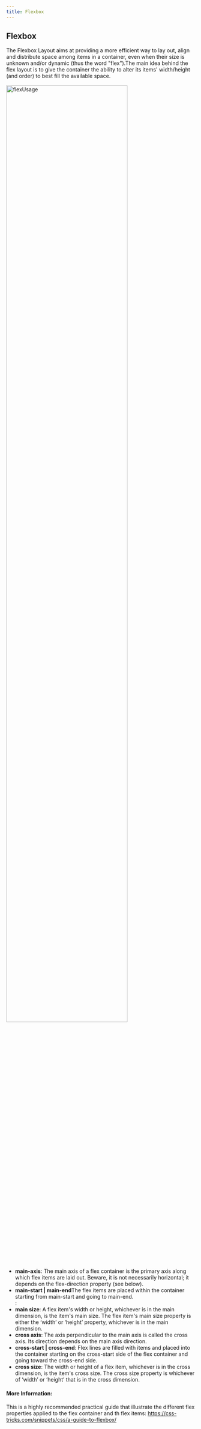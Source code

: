 ```yaml
---
title: Flexbox
---
```

## Flexbox

The Flexbox Layout aims at providing a more efficient way to lay out, align and distribute space among items in a container, even when their size is unknown and/or dynamic (thus the word "flex").The main idea behind the flex layout is to give the container the ability to alter its items' width/height (and order) to best fill the available space.<br><br>
<img src="https://cdn.css-tricks.com/wp-content/uploads/2011/08/flexbox.png" width="80%" height="auto" alt="flexUsage"><br><br>
<ul>
  <li><b>main-axis</b>: The main axis of a flex container is the primary axis along which flex items are laid out. Beware, it is not necessarily horizontal; it depends on the flex-direction property (see below).</li>
  <li><b>main-start | main-end</b>The flex items are placed within the container starting from main-start and going to main-end.</li>: 
  <li><b>main size</b>: A flex item's width or height, whichever is in the main dimension, is the item's main size. The flex item's main size property is either the ‘width’ or ‘height’ property, whichever is in the main dimension.</li>
  <li><b>cross axis</b>: The axis perpendicular to the main axis is called the cross axis. Its direction depends on the main axis direction.</li>
  <li><b>cross-start | cross-end</b>: Flex lines are filled with items and placed into the container starting on the cross-start side of the flex container and going toward the cross-end side.</li>
  <li><b>cross size</b>: The width or height of a flex item, whichever is in the cross dimension, is the item's cross size. The cross size property is whichever of ‘width’ or ‘height’ that is in the cross dimension.</li>
 </ul>

#### More Information:
<!-- Please add any articles you think might be helpful to read before writing the article -->
This is a highly recommended practical guide that illustrate the different flex properties applied to the flex container and th flex items:  <a href="https://css-tricks.com/snippets/css/a-guide-to-flexbox/">https://css-tricks.com/snippets/css/a-guide-to-flexbox/</a>


